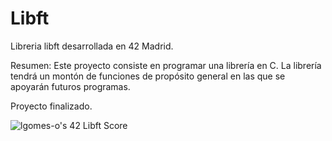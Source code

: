 # Libft
Libreria libft desarrollada en 42 Madrid.

Resumen: Este proyecto consiste en programar una librería en C.
La librería tendrá un montón de funciones de propósito general en las que se apoyarán futuros programas.

Proyecto finalizado.

![lgomes-o's 42 Libft Score](https://badge42.vercel.app/api/v2/cl4osmqtg006109jvtxcd7k3u/project/2620046)
